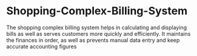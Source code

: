 # Shopping-Complex-Billing-System
The shopping complex billing system helps in calculating and displaying bills as well as serves customers more quickly and efficiently. It maintains the finances in order, as well as prevents manual data entry and keep accurate accounting figures
